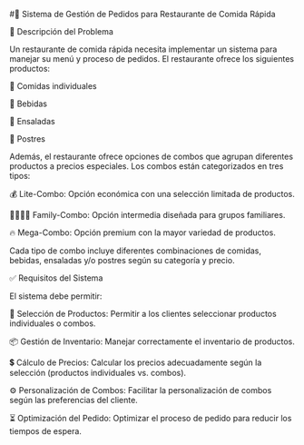 #📌 Sistema de Gestión de Pedidos para Restaurante de Comida Rápida

📝 Descripción del Problema

Un restaurante de comida rápida necesita implementar un sistema para manejar su menú y proceso de pedidos. El restaurante ofrece los siguientes productos:

🍔 Comidas individuales

🥤 Bebidas

🥗 Ensaladas

🍰 Postres

Además, el restaurante ofrece opciones de combos que agrupan diferentes productos a precios especiales. Los combos están categorizados en tres tipos:

💰 Lite-Combo: Opción económica con una selección limitada de productos.

👨‍👩‍👧‍👦 Family-Combo: Opción intermedia diseñada para grupos familiares.

🔥 Mega-Combo: Opción premium con la mayor variedad de productos.

Cada tipo de combo incluye diferentes combinaciones de comidas, bebidas, ensaladas y/o postres según su categoría y precio.

✅ Requisitos del Sistema

El sistema debe permitir:

📌 Selección de Productos: Permitir a los clientes seleccionar productos individuales o combos.

📦 Gestión de Inventario: Manejar correctamente el inventario de productos.

💲 Cálculo de Precios: Calcular los precios adecuadamente según la selección (productos individuales vs. combos).

⚙️ Personalización de Combos: Facilitar la personalización de combos según las preferencias del cliente.

⏳ Optimización del Pedido: Optimizar el proceso de pedido para reducir los tiempos de espera.
